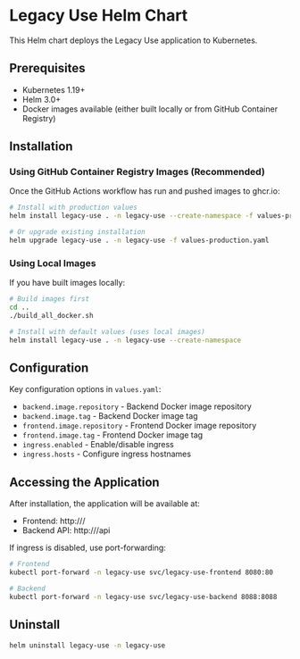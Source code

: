 # Legacy Use Helm Chart

This Helm chart deploys the Legacy Use application to Kubernetes.

## Prerequisites

- Kubernetes 1.19+
- Helm 3.0+
- Docker images available (either built locally or from GitHub Container Registry)

## Installation

### Using GitHub Container Registry Images (Recommended)

Once the GitHub Actions workflow has run and pushed images to ghcr.io:

```bash
# Install with production values
helm install legacy-use . -n legacy-use --create-namespace -f values-production.yaml

# Or upgrade existing installation
helm upgrade legacy-use . -n legacy-use -f values-production.yaml
```

### Using Local Images

If you have built images locally:

```bash
# Build images first
cd ..
./build_all_docker.sh

# Install with default values (uses local images)
helm install legacy-use . -n legacy-use --create-namespace
```

## Configuration

Key configuration options in `values.yaml`:

- `backend.image.repository` - Backend Docker image repository
- `backend.image.tag` - Backend Docker image tag
- `frontend.image.repository` - Frontend Docker image repository  
- `frontend.image.tag` - Frontend Docker image tag
- `ingress.enabled` - Enable/disable ingress
- `ingress.hosts` - Configure ingress hostnames

## Accessing the Application

After installation, the application will be available at:
- Frontend: http://<ingress-host>/
- Backend API: http://<ingress-host>/api

If ingress is disabled, use port-forwarding:

```bash
# Frontend
kubectl port-forward -n legacy-use svc/legacy-use-frontend 8080:80

# Backend
kubectl port-forward -n legacy-use svc/legacy-use-backend 8088:8088
```

## Uninstall

```bash
helm uninstall legacy-use -n legacy-use
```